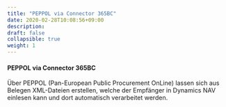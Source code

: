 ```yaml
---
title: "PEPPOL via Connector 365BC"
date: 2020-02-28T10:08:56+09:00
description: 
draft: false
collapsible: true
weight: 1
---
```


#### PEPPOL via Connector 365BC

Über PEPPOL (Pan-European Public Procurement OnLine) lassen sich aus Belegen XML-Dateien erstellen, welche der Empfänger in Dynamics NAV einlesen kann und dort automatisch verarbeitet werden.
